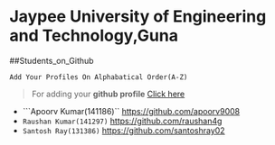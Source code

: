 # Jaypee University of Engineering and Technology,Guna
##Students_on_Github

```
Add Your Profiles On Alphabatical Order(A-Z) 
```

 > For adding your **github profile** [Click here](https://github.com/JUETGuna/Students_on_Github/edit/master/README.md)

- ```Apoorv Kumar(141186)``  https://github.com/apoorv9008
- ```Raushan Kumar(141297)``` https://github.com/raushan4g
- ```Santosh Ray(131386)```  https://github.com/santoshray02

